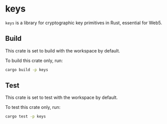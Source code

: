 # keys

`keys` is a library for cryptographic key primitives in Rust, essential for Web5.

## Build

This crate is set to build with the workspace by default.

To build this crate only, run:

```bash
cargo build -p keys
```

## Test

This crate is set to test with the workspace by default.

To test this crate only, run:

```bash
cargo test -p keys
```
